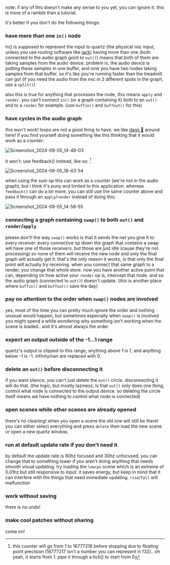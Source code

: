 note: if any of this doesn't make any sense to you yet, you can ignore it. this is more of a ramble than a tutorial.

it's better if you don't do the following things:

### have more than one `in()` node

in() is supposed to represent the input to quartz (the physical mic input, unless you use routing software like [jack](https://github.com/jackaudio/jack2))
having more than one (both connected to the audio graph goint to `out()`) means that both of them are taking samples from the audio device. problem is, the audio device is putting these samples in one buffer, and now you have two nodes taking samples from that buffer. so it's like you're running faster than the treadmill can go! (if you need the audio from the mic in 2 different spots in the graph, use a `split()`)

also this is true for anything that processes the node, this means `apply` and `render`. you can't connect `in()` (or a graph containing it) both to an `out()` and to a `render` for example. (use `buffin()` and `buffout()` for this)

### have cycles in the audio graph
this won't work! loops are not a good thing to have. we like [dags 🐶️](https://en.wikipedia.org/wiki/Directed_acyclic_graph) around here!
if you find yourself doing something like this thinking that it would work as a counter:

![Screenshot_2024-08-05_14-48-03](https://github.com/user-attachments/assets/ba3e6397-4f9c-4f60-82f1-32ed75a36b0f)

it won't. use feedback() instead, like so: [^1]

![Screenshot_2024-08-05_18-43-54](https://github.com/user-attachments/assets/2e3a6015-dbc3-4e33-8260-f57b9003e055)


[^1]: this counter will go from 1 to 16777216 before stopping due to floating point precision (16777217 isn't a number you can represent in f32).. oh yeah, it starts from 1. pipe it through a tick() to start from 0

when using the sum op this can work as a counter (we're not in the audio graph), but i think it's puny and limited to this application. whereas `feedback()` can do a lot more. you can still use the same counter above and pass it through an `apply`/`render` instead of doing this:

![Screenshot_2024-08-05_14-56-55](https://github.com/user-attachments/assets/499d1e41-4a1a-4534-a6bc-5f1e46202902)

### connecting a graph containing `swap()` to both `out()` and `render`/`apply`
please don't! the way `swap()` works is that it sends the net you give it to every receiver. every connective op down the graph that contains a swap will have one of those receivers. but those are just idle (cause they're not processing) so none of them will receive the new node and only the final graph will actually get it. that's the only reason it works, is that only the final point will actually try receiving. when you connect that same graph to a render, you change that whole store. now you have another active point that can, depending on how active your `render` op is, intercept that node. and so the audio graph (connected to `out()`) doesn't update. (this is another place where `buffin()` and `buffout()` save the day)

### pay no attention to the order when `swap()` nodes are involved
yes, most of the time you can pretty much ignore the order and nothing unusual would happen, but sometimes especially when `swap()` is involved you might spend a while wondering why something isn't working when the scene is loaded.. and it's almost always the order

### expect an output outside of the -1...1 range
quartz's output is clipped to this range, anything above 1 is 1, and anything below -1 is -1. infinity/nan are replaced with 0.

### delete an `out()` before disconnecting it
if you want silence, you can't just delete the `out()` circle. disconnecting it will do that. (the logic, but mostly laziness, is that `out()` only does one thing, control what node is connected to the output device. so deleting the circle itself means we have nothing to control what node is connected)

### open scenes while other scenes are already opened
there's no cleaning! when you open a scene the old one will still be there! you can either select everything and press `delete` then load the new scene. or open a new quartz window.

### run at default update rate if you don't need it
by default the update rate is 60hz focused and 30hz unfocused. you can change that to something lower if you aren't doing anything that needs smooth visual updating. try loading the `lowcpu` scene which is an extreme of 0.01hz but still responsive to input. it saves energy, but keep in mind that it can interfere with the things that need immediate updating. `rise`/`fall` will malfunction

### work without saving
there is no undo!

### make cool patches without sharing
come on!


